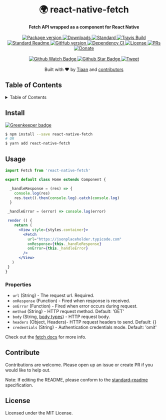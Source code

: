 <h1 align="center">🌍 react-native-fetch</h1>
<div align="center">
  <strong>Fetch API wrapped as a component for React Native</strong>
</div>
<br>
<div align="center">
  <a href="https://npmjs.org/package/react-native-fetch">
    <img src="https://img.shields.io/npm/v/react-native-fetch.svg?style=flat-square" alt="Package version" />
  </a>
  <a href="https://npmjs.org/package/react-native-fetch">
  <img src="https://img.shields.io/npm/dm/react-native-fetch.svg?style=flat-square" alt="Downloads" />
  </a>
  <a href="https://github.com/feross/standard">
    <img src="https://img.shields.io/badge/code%20style-standard-brightgreen.svg?style=flat-square" alt="Standard" />
  </a>
  <a href="https://travis-ci.org/tiaanduplessis/react-native-fetch">
    <img src="https://img.shields.io/travis/tiaanduplessis/react-native-fetch.svg?style=flat-square" alt="Travis Build" />
  </a>
  <a href="https://github.com/RichardLitt/standard-readme)">
    <img src="https://img.shields.io/badge/standard--readme-OK-green.svg?style=flat-square" alt="Standard Readme" />
  </a>
  <a href="https://badge.fury.io/gh/tiaanduplessis%2Freact-native-fetch">
    <img src="https://badge.fury.io/gh/tiaanduplessis%2Freact-native-fetch.svg?style=flat-square" alt="GitHub version" />
  </a>
  <a href="https://dependencyci.com/github/tiaanduplessis/react-native-fetch">
    <img src="https://dependencyci.com/github/tiaanduplessis/react-native-fetch/badge?style=flat-square" alt="Dependency CI" />
  </a>
  <a href="https://github.com/tiaanduplessis/react-native-fetch/blob/master/LICENSE">
    <img src="https://img.shields.io/npm/l/react-native-fetch.svg?style=flat-square" alt="License" />
  </a>
  <a href="http://makeapullrequest.com">
    <img src="https://img.shields.io/badge/PRs-welcome-brightgreen.svg?style=flat-square" alt="PRs" />
  </a>
  <a href="https://www.paypal.me/tiaanduplessis/1">
    <img src="https://img.shields.io/badge/$-support-green.svg?style=flat-square" alt="Donate" />
  </a>
</div>
<br>
<div align="center">
  <a href="https://github.com/tiaanduplessis/react-native-fetch/watchers">
    <img src="https://img.shields.io/github/watchers/tiaanduplessis/react-native-fetch.svg?style=social" alt="Github Watch Badge" />
  </a>
  <a href="https://github.com/tiaanduplessis/react-native-fetch/stargazers">
    <img src="https://img.shields.io/github/stars/tiaanduplessis/react-native-fetch.svg?style=social" alt="Github Star Badge" />
  </a>
  <a href="https://twitter.com/intent/tweet?text=Check%20out%20react-native-fetch!%20https://github.com/tiaanduplessis/react-native-fetch%20%F0%9F%91%8D">
    <img src="https://img.shields.io/twitter/url/https/github.com/tiaanduplessis/react-native-fetch.svg?style=social" alt="Tweet" />
  </a>
</div>
<br>
<div align="center">
  Built with ❤︎ by <a href="tiaanduplessis.co.za">Tiaan</a> and <a href="https://github.com/tiaanduplessis/react-native-fetch/graphs/contributors">contributors</a>
</div>

<h2>Table of Contents</h2>
<details>
  <summary>Table of Contents</summary>
  <li><a href="#install">Install</a></li>
  <li><a href="#usage">Usage</a></li>
  <li><a href="#contribute">Contribute</a></li>
  <li><a href="#license">License</a></li>
</details>


## Install

[![Greenkeeper badge](https://badges.greenkeeper.io/tiaanduplessis/react-native-fetch.svg)](https://greenkeeper.io/)

```sh
$ npm install --save react-native-fetch
# OR
$ yarn add react-native-fetch
```

## Usage

```jsx
import Fetch from 'react-native-fetch'

export default class Home extends Component {

  _handleResponse = (res) => {
    console.log(res)
    res.text().then(console.log).catch(console.log)
  }

 _handleError = (error) => console.log(error)

 render () {
    return (
      <View style={styles.container}>
        <Fetch
          url="https://jsonplaceholder.typicode.com"
          onResponse={this._handleResponse}
          onError={this._handleError}
        />
      </View>
   )
 }
}

```

### Properties

- `url` (String) -  The request url. Required.
- `onResponse` (Function) - Fired when response is received.
- `onError` (Function) - Fired when error occurs during request.
- `method` (String) - HTTP request method. Default: 'GET'
- `body` (String, [body types](https://github.github.io/fetch/#request-body)) - HTTP request body.
-  `headers` (Object, Headers)- HTTP request headers to send.  Default: {}
- `credentials` (String) - Authentication credentials mode. Default: 'omit'


Check out the [fetch docs](https://github.github.io/fetch/) for more info.


## Contribute

Contributions are welcome. Please open up an issue or create PR if you would like to help out.

Note: If editing the README, please conform to the [standard-readme](https://github.com/RichardLitt/standard-readme) specification.

## License

Licensed under the MIT License.

